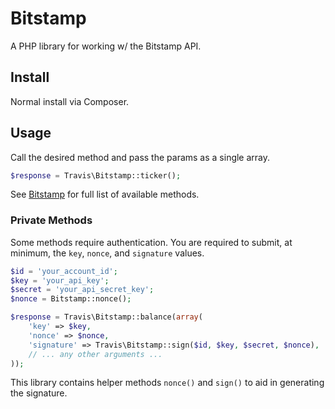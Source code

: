 # Bitstamp

A PHP library for working w/ the Bitstamp API.

## Install

Normal install via Composer.

## Usage

Call the desired method and pass the params as a single array.

```php
$response = Travis\Bitstamp::ticker();
```

See [Bitstamp](https://www.bitstamp.net/api/) for full list of available methods.

### Private Methods

Some methods require authentication.  You are required to submit, at minimum, the ``key``, ``nonce``, and ``signature`` values.

```php
$id = 'your_account_id';
$key = 'your_api_key';
$secret = 'your_api_secret_key';
$nonce = Bitstamp::nonce();

$response = Travis\Bitstamp::balance(array(
    'key' => $key,
    'nonce' => $nonce,
    'signature' => Travis\Bitstamp::sign($id, $key, $secret, $nonce),
    // ... any other arguments ...
));
```

This library contains helper methods ``nonce()`` and ``sign()`` to aid in generating the signature.